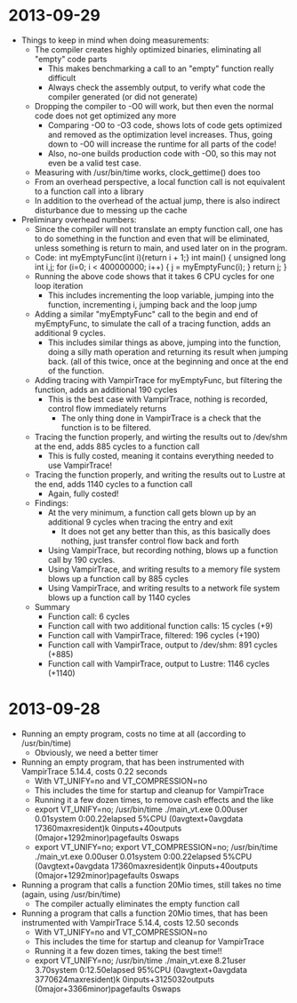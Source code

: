 2013-09-29
==========
- Things to keep in mind when doing measurements:
  - The compiler creates highly optimized binaries, eliminating all "empty" code parts
    - This makes benchmarking a call to an "empty" function really difficult
    - Always check the assembly output, to verify what code the compiler generated (or did not generate)
  - Dropping the compiler to -O0 will work, but then even the normal code does not get optimized any more
    - Comparing -O0 to -O3 code, shows lots of code gets optimized and removed as the optimization
      level increases. Thus, going down to -O0 will increase the runtime for all parts of the code!
    - Also, no-one builds production code with -O0, so this may not even be a valid test case.
  - Measuring with /usr/bin/time works, clock_gettime() does too
  - From an overhead perspective, a local function call is not equivalent to a function call into a library
  - In addition to the overhead of the actual jump, there is also indirect disturbance due to messing up the cache
- Preliminary overhead numbers:
  - Since the compiler will not translate an empty function call, one has to do something in the function and 
    even that will be eliminated, unless something is return to main, and used later on in the program.
  - Code:
    int myEmptyFunc(int i){return i + 1;}
    int main() {
      unsigned long int i,j;
      for (i=0; i < 400000000; i++) { j = myEmptyFunc(i); }
      return j;
    }
  - Running the above code shows that it takes 6 CPU cycles for one loop iteration
    - This includes incrementing the loop variable, jumping into the function, incrementing i, jumping back
      and the loop jump
  - Adding a similar "myEmptyFunc" call to the begin and end of myEmptyFunc, to simulate the call of a tracing
    function, adds an additional 9 cycles.
    - This includes similar things as above, jumping into the function, doing a silly math operation and returning
      its result when jumping back. (all of this twice, once at the beginning and once at the end of the function.
  - Adding tracing with VampirTrace for myEmptyFunc, but filtering the function, adds an additional 190 cycles
    - This is the best case with VampirTrace, nothing is recorded, control flow immediately returns
      - The only thing done in VampirTrace is a check that the function is to be filtered.
  - Tracing the function properly, and wirting the results out to /dev/shm at the end, adds 885 cycles to a function call
    - This is fully costed, meaning it contains everything needed to use VampirTrace!
  - Tracing the function properly, and writing the results out to Lustre at the end, adds 1140 cycles to a function call
    - Again, fully costed!
  - Findings:
    - At the very minimum, a function call gets blown up by an additional 9 cycles when tracing the entry and exit
      - It does not get any better than this, as this basically does nothing, just transfer control flow back and forth
    - Using VampirTrace, but recording nothing, blows up a function call by 190 cycles.
    - Using VampirTrace, and writing results to a memory file system blows up a function call by 885 cycles
    - Using VampirTrace, and writing results to a network file system blows up a function call by 1140 cycles
  - Summary
    - Function call:                                         6 cycles
    - Function call with two additional function calls:     15 cycles    (+9)
    - Function call with VampirTrace, filtered:            196 cycles  (+190) 
    - Function call with VampirTrace, output to /dev/shm:  891 cycles  (+885) 
    - Function call with VampirTrace, output to Lustre:   1146 cycles (+1140)

2013-09-28
==========
- Running an empty program, costs no time at all (according to /usr/bin/time)
  - Obviously, we need a better timer
- Running an empty program, that has been instrumented with VampirTrace 5.14.4, costs 0.22 seconds
  - With VT_UNIFY=no and VT_COMPRESSION=no
  - This includes the time for startup and cleanup for VampirTrace
  - Running it a few dozen times, to remove cash effects and the like
  - export VT_UNIFY=no; /usr/bin/time ./main_vt.exe 
    0.00user 0.01system 0:00.22elapsed 5%CPU (0avgtext+0avgdata 17360maxresident)k
    0inputs+40outputs (0major+1292minor)pagefaults 0swaps
  - export VT_UNIFY=no; export VT_COMPRESSION=no; /usr/bin/time ./main_vt.exe 
    0.00user 0.01system 0:00.22elapsed 5%CPU (0avgtext+0avgdata 17360maxresident)k
    0inputs+40outputs (0major+1292minor)pagefaults 0swaps
- Running a program that calls a function 20Mio times, still takes no time (again, using /usr/bin/time)
  - The compiler actually eliminates the empty function call
- Running a program that calls a function 20Mio times, that has been instrumented with VampirTrace 5.14.4, costs 12.50 seconds
  - With VT_UNIFY=no and VT_COMPRESSION=no
  - This includes the time for startup and cleanup for VampirTrace
  - Running it a few dozen times, taking the best time!!
  - export VT_UNIFY=no; /usr/bin/time ./main_vt.exe 
    8.21user 3.70system 0:12.50elapsed 95%CPU (0avgtext+0avgdata 3770624maxresident)k
    0inputs+3125032outputs (0major+3366minor)pagefaults 0swaps
